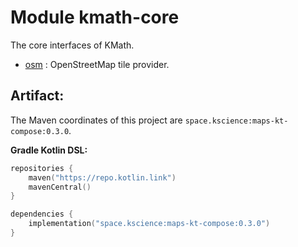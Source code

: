# Module kmath-core

The core interfaces of KMath.

 - [osm](#) : OpenStreetMap tile provider.


## Artifact:

The Maven coordinates of this project are `space.kscience:maps-kt-compose:0.3.0`.

**Gradle Kotlin DSL:**
```kotlin
repositories {
    maven("https://repo.kotlin.link")
    mavenCentral()
}

dependencies {
    implementation("space.kscience:maps-kt-compose:0.3.0")
}
```
